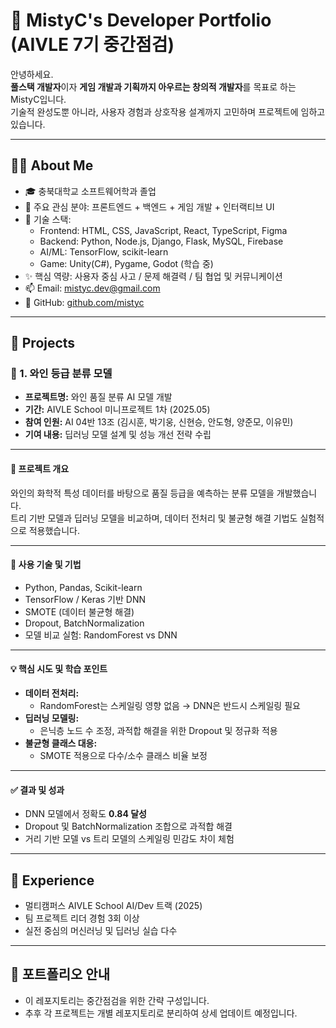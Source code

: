 # 🌟 MistyC's Developer Portfolio (AIVLE 7기 중간점검)

안녕하세요.  
**풀스택 개발자**이자 **게임 개발과 기획까지 아우르는 창의적 개발자**를 목표로 하는 MistyC입니다.  
기술적 완성도뿐 아니라, 사용자 경험과 상호작용 설계까지 고민하며 프로젝트에 임하고 있습니다.

---

## 🙋‍♀️ About Me

- 🎓 충북대학교 소프트웨어학과 졸업
- 🔧 주요 관심 분야: 프론트엔드 + 백엔드 + 게임 개발 + 인터랙티브 UI
- 🧠 기술 스택:
  - Frontend: HTML, CSS, JavaScript, React, TypeScript, Figma
  - Backend: Python, Node.js, Django, Flask, MySQL, Firebase
  - AI/ML: TensorFlow, scikit-learn
  - Game: Unity(C#), Pygame, Godot (학습 중)
- ✨ 핵심 역량: 사용자 중심 사고 / 문제 해결력 / 팀 협업 및 커뮤니케이션
- 📫 Email: mistyc.dev@gmail.com  
- 🔗 GitHub: [github.com/mistyc](https://github.com/mistyc)

---

## 📁 Projects

### 🍷 1. 와인 등급 분류 모델

- **프로젝트명:** 와인 품질 분류 AI 모델 개발  
- **기간:** AIVLE School 미니프로젝트 1차 (2025.05)  
- **참여 인원:** AI 04반 13조 (김시훈, 박기웅, 신현승, 안도형, 양준모, 이유민)  
- **기여 내용:** 딥러닝 모델 설계 및 성능 개선 전략 수립

---

#### 📌 프로젝트 개요

와인의 화학적 특성 데이터를 바탕으로 품질 등급을 예측하는 분류 모델을 개발했습니다.  
트리 기반 모델과 딥러닝 모델을 비교하며, 데이터 전처리 및 불균형 해결 기법도 실험적으로 적용했습니다.

---

#### 🧠 사용 기술 및 기법
- Python, Pandas, Scikit-learn
- TensorFlow / Keras 기반 DNN
- SMOTE (데이터 불균형 해결)
- Dropout, BatchNormalization
- 모델 비교 실험: RandomForest vs DNN

---

#### 💡 핵심 시도 및 학습 포인트
- **데이터 전처리:**  
  - RandomForest는 스케일링 영향 없음 → DNN은 반드시 스케일링 필요
- **딥러닝 모델링:**  
  - 은닉층 노드 수 조정, 과적합 해결을 위한 Dropout 및 정규화 적용
- **불균형 클래스 대응:**  
  - SMOTE 적용으로 다수/소수 클래스 비율 보정

---

#### ✅ 결과 및 성과
- DNN 모델에서 정확도 **0.84 달성**
- Dropout 및 BatchNormalization 조합으로 과적합 해결
- 거리 기반 모델 vs 트리 모델의 스케일링 민감도 차이 체험


---


## 📝 Experience

- 멀티캠퍼스 AIVLE School AI/Dev 트랙 (2025)
- 팀 프로젝트 리더 경험 3회 이상
- 실전 중심의 머신러닝 및 딥러닝 실습 다수

---

## 📎 포트폴리오 안내

- 이 레포지토리는 중간점검을 위한 간략 구성입니다.
- 추후 각 프로젝트는 개별 레포지토리로 분리하여 상세 업데이트 예정입니다.
